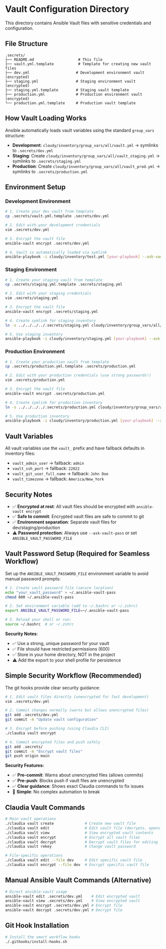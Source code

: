 # Vault Configuration Directory

This directory contains Ansible Vault files with sensitive credentials and configuration.

## File Structure

```
.secrets/
├── README.md                    # This file
├── vault.yml.template           # Template for creating new vault files
├── dev.yml                     # Development environment vault (encrypted)
├── staging.yml                 # Staging environment vault (encrypted)
├── staging.yml.template        # Staging vault template
├── production.yml              # Production environment vault (encrypted)
└── production.yml.template     # Production vault template
```

## How Vault Loading Works

Ansible automatically loads vault variables using the standard `group_vars` structure:

- **Development**: `cloudy/inventory/group_vars/all/vault.yml` → symlinks to `.secrets/dev.yml`
- **Staging**: Create `cloudy/inventory/group_vars/all/vault_staging.yml` → symlinks to `.secrets/staging.yml`
- **Production**: Create `cloudy/inventory/group_vars/all/vault_prod.yml` → symlinks to `.secrets/production.yml`

## Environment Setup

### Development Environment
```bash
# 1. Create your dev vault from template
cp .secrets/vault.yml.template .secrets/dev.yml

# 2. Edit with your development credentials
vim .secrets/dev.yml

# 3. Encrypt the vault file
ansible-vault encrypt .secrets/dev.yml

# 4. Vault is automatically loaded via symlink
ansible-playbook -i cloudy/inventory/test.yml [your-playbook] --ask-vault-pass
```

### Staging Environment
```bash
# 1. Create your staging vault from template
cp .secrets/staging.yml.template .secrets/staging.yml

# 2. Edit with your staging credentials
vim .secrets/staging.yml

# 3. Encrypt the vault file
ansible-vault encrypt .secrets/staging.yml

# 4. Create symlink for staging inventory
ln -s ../../../../.secrets/staging.yml cloudy/inventory/group_vars/all/vault_staging.yml

# 5. Use staging inventory
ansible-playbook -i cloudy/inventory/staging.yml [your-playbook] --ask-vault-pass
```

### Production Environment
```bash
# 1. Create your production vault from template
cp .secrets/production.yml.template .secrets/production.yml

# 2. Edit with your production credentials (use strong passwords!)
vim .secrets/production.yml

# 3. Encrypt the vault file
ansible-vault encrypt .secrets/production.yml

# 4. Create symlink for production inventory
ln -s ../../../../.secrets/production.yml cloudy/inventory/group_vars/all/vault_prod.yml

# 5. Use production inventory
ansible-playbook -i cloudy/inventory/production.yml [your-playbook] --ask-vault-pass
```

## Vault Variables

All vault variables use the `vault_` prefix and have fallback defaults in inventory files:

- `vault_admin_user` → fallback: `admin`
- `vault_ssh_port` → fallback: `22022`
- `vault_git_user_full_name` → fallback: `John Doe`
- `vault_timezone` → fallback: `America/New_York`

## Security Notes

- ✅ **Encrypted at rest**: All vault files should be encrypted with `ansible-vault encrypt`
- ✅ **Safe to commit**: Encrypted vault files are safe to commit to git
- ✅ **Environment separation**: Separate vault files for dev/staging/production
- ⚠️ **Password protection**: Always use `--ask-vault-pass` or set `ANSIBLE_VAULT_PASSWORD_FILE`

## Vault Password Setup (Required for Seamless Workflow)

Set up the `ANSIBLE_VAULT_PASSWORD_FILE` environment variable to avoid manual password prompts:

```bash
# 1. Create vault password file (secure location)
echo "your_vault_password" > ~/.ansible-vault-pass
chmod 600 ~/.ansible-vault-pass

# 2. Set environment variable (add to ~/.bashrc or ~/.zshrc)
export ANSIBLE_VAULT_PASSWORD_FILE=~/.ansible-vault-pass

# 3. Reload your shell or run:
source ~/.bashrc  # or ~/.zshrc
```

**Security Notes**: 
- ✅ Use a strong, unique password for your vault
- ✅ File should have restricted permissions (600)
- ✅ Store in your home directory, NOT in the project
- ⚠️ Add the export to your shell profile for persistence

## Simple Security Workflow (Recommended)

The git hooks provide clear security guidance:

```bash
# 1. Edit vault files directly (unencrypted for fast development)
vim .secrets/dev.yml

# 2. Commit changes normally (warns but allows unencrypted files)
git add .secrets/dev.yml
git commit -m "Update vault configuration"

# 3. Encrypt before pushing (using Claudia CLI)
./claudia vault encrypt

# 4. Commit encrypted files and push safely
git add .secrets/
git commit -m "Encrypt vault files"
git push origin main
```

**Security Features:**
- ✅ **Pre-commit**: Warns about unencrypted files (allows commits)
- ✅ **Pre-push**: Blocks push if vault files are unencrypted
- ✅ **Clear guidance**: Shows exact Claudia commands to fix issues
- 🎯 **Simple**: No complex automation to break

## Claudia Vault Commands

```bash
# Main vault operations
./claudia vault create              # Create new vault file
./claudia vault edit                # Edit vault file (decrypts, opens editor, re-encrypts)
./claudia vault view                # View encrypted vault contents
./claudia vault encrypt             # Encrypt all vault files
./claudia vault decrypt             # Decrypt vault files for editing
./claudia vault rekey               # Change vault password

# File-specific operations
./claudia vault edit --file dev     # Edit specific vault file
./claudia vault encrypt --file dev  # Encrypt specific vault file
```

## Manual Ansible Vault Commands (Alternative)

```bash
# Direct ansible-vault usage
ansible-vault edit .secrets/dev.yml    # Edit encrypted vault
ansible-vault view .secrets/dev.yml    # View encrypted vault
ansible-vault encrypt .secrets/dev.yml # Encrypt file
ansible-vault decrypt .secrets/dev.yml # Decrypt file
```

## Git Hook Installation

```bash
# Install the smart workflow hooks
./.githooks/install-hooks.sh
```